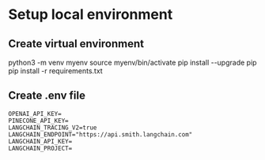 # Setup local environment

## Create virtual environment

python3 -m venv myenv
source myenv/bin/activate
pip install --upgrade pip
pip install -r requirements.txt

## Create .env file

```
OPENAI_API_KEY=
PINECONE_API_KEY=
LANGCHAIN_TRACING_V2=true
LANGCHAIN_ENDPOINT="https://api.smith.langchain.com"
LANGCHAIN_API_KEY=
LANGCHAIN_PROJECT=
```
